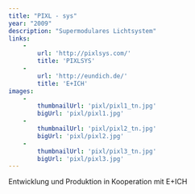 ```yaml
---
title: "PIXL - sys"
year: "2009"
description: "Supermodulares Lichtsystem"
links:
    -
        url: 'http://pixlsys.com/'
        title: 'PIXLSYS'
    -
        url: 'http://eundich.de/'
        title: 'E+ICH'
images:
    -
        thumbnailUrl: 'pixl/pixl1_tn.jpg'
        bigUrl: 'pixl/pixl1.jpg'
    -
        thumbnailUrl: 'pixl/pixl2_tn.jpg'
        bigUrl: 'pixl/pixl2.jpg'
    -
        thumbnailUrl: 'pixl/pixl3_tn.jpg'
        bigUrl: 'pixl/pixl3.jpg'
---
```


Entwicklung und Produktion in Kooperation mit E+ICH


